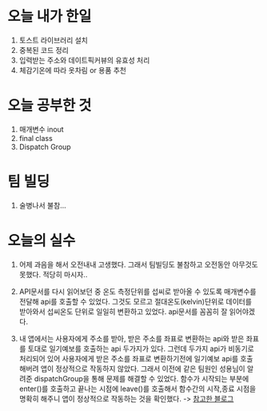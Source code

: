 # 오늘 내가 한일
1. 토스트 라이브러리 설치
2. 중복된 코드 정리
3. 입력받는 주소와 데이트픽커뷰의 유효성 처리
4. 체감기온에 따라 옷차림 or 용품 추천

# 오늘 공부한 것
  1. 매개변수 inout
  2. final class
  3. Dispatch Group
# 팀 빌딩
  1. 술병나서 불참...
# 오늘의 실수
 1. 어제 과음을 해서 오전내내 고생했다. 그래서 팀빌딩도 불참하고 오전동안 아무것도 못했다. 적당히 마시자..

 2. API문서를 다시 읽어보던 중 온도 측정단위를 섭씨로 받아올 수 있도록 매개변수를 전달해 api를 호출할 수 있었다. 그것도 모르고 절대온도(kelvin)단위로 데이터를 받아와서 섭씨온도 단위로 일일히 변환하고 있었다. api문서를 꼼꼼히 잘 읽어야겠다.

 3. 내 앱에서는 사용자에게 주소를 받아, 받은 주소를 좌표로 변환하는 api와 받은 좌표를 토대로 일기예보를 호출하는 api 두가지가 있다. 그런데 두가지 api가 비동기로 처리되어 있어 사용자에게 받은 주소를 좌표로 변환하기전에 일기예보 api를 호출해버려 앱이 정상적으로 작동하지 않았다. 그래서 이전에 같은 팀원인 성용님이 알려준 dispatchGroup을 통해 문제를 해결할 수 있었다. 함수가 시작되는 부분에 enter()를 호출하고 끝나는 시점에 leave()를 호출해서 함수간의 시작,종료 시점을 명확히 해주니 앱이 정상적으로 작동하는 것을 확인했다. 
  -> [참고한 블로그](https://sujinnaljin.medium.com/ios-%EC%B0%A8%EA%B7%BC%EC%B0%A8%EA%B7%BC-%EC%8B%9C%EC%9E%91%ED%95%98%EB%8A%94-gcd-8-37146743787f)